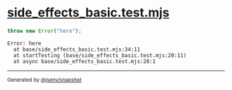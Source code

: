 # [side_effects_basic.test.mjs](../side_effects_basic.test.mjs)

```js
throw new Error("here");
```

```console
Error: here
  at base/side_effects_basic.test.mjs:34:11
  at startTesting (base/side_effects_basic.test.mjs:20:11)
  at async base/side_effects_basic.test.mjs:28:1
```
---

<sub>
  Generated by <a href="https://github.com/jsenv/core/tree/main/packages/independent/snapshot">@jsenv/snapshot</a>
</sub>